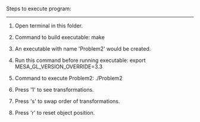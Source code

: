 
Steps to execute program:
_________________________________________________

1. Open terminal in this folder.

2. Command to build executable: 
	make 

3. An executable with name 'Problem2' would be created.

4. Run this command before running executable: 
	export MESA_GL_VERSION_OVERRIDE=3.3

5. Command to execute Problem2: 
	./Problem2 

6. Press '1' to see transformations.

7. Press 's' to swap order of transformations.

8. Press 'r' to reset object position.